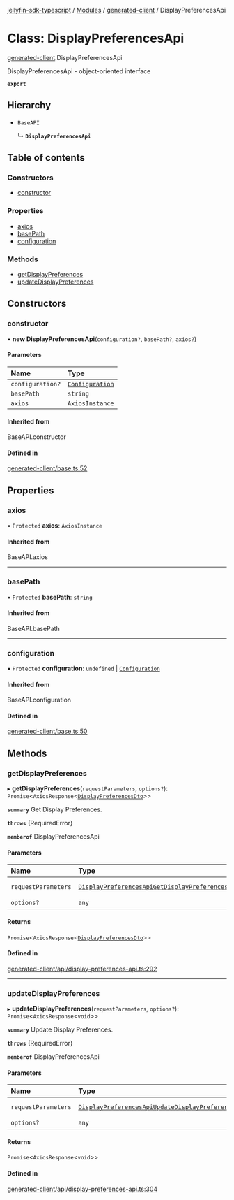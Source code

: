 [jellyfin-sdk-typescript](../README.md) / [Modules](../modules.md) / [generated-client](../modules/generated_client.md) / DisplayPreferencesApi

# Class: DisplayPreferencesApi

[generated-client](../modules/generated_client.md).DisplayPreferencesApi

DisplayPreferencesApi - object-oriented interface

**`export`**

## Hierarchy

- `BaseAPI`

  ↳ **`DisplayPreferencesApi`**

## Table of contents

### Constructors

- [constructor](generated_client.DisplayPreferencesApi.md#constructor)

### Properties

- [axios](generated_client.DisplayPreferencesApi.md#axios)
- [basePath](generated_client.DisplayPreferencesApi.md#basepath)
- [configuration](generated_client.DisplayPreferencesApi.md#configuration)

### Methods

- [getDisplayPreferences](generated_client.DisplayPreferencesApi.md#getdisplaypreferences)
- [updateDisplayPreferences](generated_client.DisplayPreferencesApi.md#updatedisplaypreferences)

## Constructors

### constructor

• **new DisplayPreferencesApi**(`configuration?`, `basePath?`, `axios?`)

#### Parameters

| Name | Type |
| :------ | :------ |
| `configuration?` | [`Configuration`](generated_client.Configuration.md) |
| `basePath` | `string` |
| `axios` | `AxiosInstance` |

#### Inherited from

BaseAPI.constructor

#### Defined in

[generated-client/base.ts:52](https://github.com/thornbill/jellyfin-sdk-typescript/blob/46678c1/src/generated-client/base.ts#L52)

## Properties

### axios

• `Protected` **axios**: `AxiosInstance`

#### Inherited from

BaseAPI.axios

___

### basePath

• `Protected` **basePath**: `string`

#### Inherited from

BaseAPI.basePath

___

### configuration

• `Protected` **configuration**: `undefined` \| [`Configuration`](generated_client.Configuration.md)

#### Inherited from

BaseAPI.configuration

#### Defined in

[generated-client/base.ts:50](https://github.com/thornbill/jellyfin-sdk-typescript/blob/46678c1/src/generated-client/base.ts#L50)

## Methods

### getDisplayPreferences

▸ **getDisplayPreferences**(`requestParameters`, `options?`): `Promise`<`AxiosResponse`<[`DisplayPreferencesDto`](../interfaces/generated_client.DisplayPreferencesDto.md)\>\>

**`summary`** Get Display Preferences.

**`throws`** {RequiredError}

**`memberof`** DisplayPreferencesApi

#### Parameters

| Name | Type | Description |
| :------ | :------ | :------ |
| `requestParameters` | [`DisplayPreferencesApiGetDisplayPreferencesRequest`](../interfaces/generated_client.DisplayPreferencesApiGetDisplayPreferencesRequest.md) | Request parameters. |
| `options?` | `any` | - |

#### Returns

`Promise`<`AxiosResponse`<[`DisplayPreferencesDto`](../interfaces/generated_client.DisplayPreferencesDto.md)\>\>

#### Defined in

[generated-client/api/display-preferences-api.ts:292](https://github.com/thornbill/jellyfin-sdk-typescript/blob/46678c1/src/generated-client/api/display-preferences-api.ts#L292)

___

### updateDisplayPreferences

▸ **updateDisplayPreferences**(`requestParameters`, `options?`): `Promise`<`AxiosResponse`<`void`\>\>

**`summary`** Update Display Preferences.

**`throws`** {RequiredError}

**`memberof`** DisplayPreferencesApi

#### Parameters

| Name | Type | Description |
| :------ | :------ | :------ |
| `requestParameters` | [`DisplayPreferencesApiUpdateDisplayPreferencesRequest`](../interfaces/generated_client.DisplayPreferencesApiUpdateDisplayPreferencesRequest.md) | Request parameters. |
| `options?` | `any` | - |

#### Returns

`Promise`<`AxiosResponse`<`void`\>\>

#### Defined in

[generated-client/api/display-preferences-api.ts:304](https://github.com/thornbill/jellyfin-sdk-typescript/blob/46678c1/src/generated-client/api/display-preferences-api.ts#L304)

